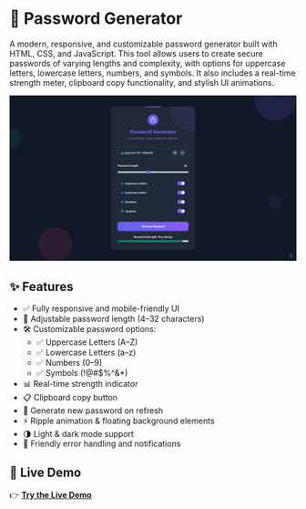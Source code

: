 # 🔐 Password Generator

A modern, responsive, and customizable password generator built with HTML, CSS, and JavaScript.
This tool allows users to create secure passwords of varying lengths and complexity, with options for uppercase letters, lowercase letters, numbers, and symbols. It also includes a real-time strength meter, clipboard copy functionality, and stylish UI animations.

![Password Generator Banner](image.png)

## ✨ Features

- ✅ Fully responsive and mobile-friendly UI
- 📏 Adjustable password length (4–32 characters)
- 🛠️ Customizable password options:
    - ✅ Uppercase Letters (A–Z)
    - ✅ Lowercase Letters (a–z)
    - ✅ Numbers (0–9)
    - ✅ Symbols (!@#$%^&*)
- 📊 Real-time strength indicator
- 📋 Clipboard copy button
- 🔄 Generate new password on refresh
- ⚡ Ripple animation & floating background elements
- 🌗 Light & dark mode support
- 🧠 Friendly error handling and notifications

## 🚀 Live Demo
👉 [**Try the Live Demo**](https://lorainecastro.github.io/password-generator/)